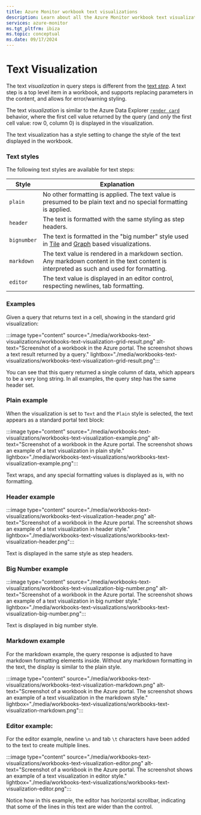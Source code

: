 ```yaml
---
title: Azure Monitor workbook text visualizations
description: Learn about all the Azure Monitor workbook text visualizations.
services: azure-monitor
ms.tgt_pltfrm: ibiza
ms.topic: conceptual
ms.date: 09/17/2024
---
```


# Text Visualization

The text *visualization* in query steps is different from the [text *step*](workbooks-create-workbook.md#add-text). A text step is a top level item in a workbook, and supports replacing parameters in the content, and allows for error/warning styling.

The text *visualization* is similar to the Azure Data Explorer [`render card`](/azure/data-explorer/kusto/query/renderoperator?pivots=azuredataexplorer) behavior, where the first cell value returned by the query (and *only* the first cell value: row 0, column 0) is displayed in the visualization.

The text visualization has a style setting to change the style of the text displayed in the workbook.

### Text styles

The following text styles are available for text steps:

| Style       | Explanation                                                                                                                                                           |
|-------------|-----------------------------------------------------------------------------------------------------------------------------------------------------------------------|
| `plain`     | No other formatting is applied. The text value is presumed to be plain text and no special formatting is applied.                                                     |
| `header`    | The text is formatted with the same styling as step headers.                                                                                                          |
| `bignumber` | The text is formatted in the "big number" style used in [Tile](workbooks-tile-visualizations.md) and [Graph](workbooks-graph-visualizations.md) based visualizations. |
| `markdown`  | The text value is rendered in a markdown section. Any markdown content in the text content is interpreted as such and used for formatting.                            |
| `editor`    | The text value is displayed in an editor control, respecting newlines, tab formatting.                                                                                |

### Examples

Given a query that returns text in a cell, showing in the standard grid visualization:

:::image type="content" source="./media/workbooks-text-visualizations/workbooks-text-visualization-grid-result.png" alt-text="Screenshot of a workbook in the Azure portal. The screenshot shows a text result returned by a query." lightbox="./media/workbooks-text-visualizations/workbooks-text-visualization-grid-result.png":::

You can see that this query returned a single column of data, which appears to be a very long string. In all examples, the query step has the same header set.

### Plain example

When the visualization is set to `Text` and the `Plain` style is selected, the text appears as a standard portal text block:

:::image type="content" source="./media/workbooks-text-visualizations/workbooks-text-visualization-example.png" alt-text="Screenshot of a workbook in the Azure portal. The screenshot shows an example of a text visualization in plain style." lightbox="./media/workbooks-text-visualizations/workbooks-text-visualization-example.png":::

Text wraps, and any special formatting values is displayed as is, with no formatting.

### Header example

:::image type="content" source="./media/workbooks-text-visualizations/workbooks-text-visualization-header.png" alt-text="Screenshot of a workbook in the Azure portal. The screenshot shows an example of a text visualization in header style." lightbox="./media/workbooks-text-visualizations/workbooks-text-visualization-header.png":::

Text is displayed in the same style as step headers.

### Big Number example

:::image type="content" source="./media/workbooks-text-visualizations/workbooks-text-visualization-big-number.png" alt-text="Screenshot of a workbook in the Azure portal. The screenshot shows an example of a text visualization in big number style." lightbox="./media/workbooks-text-visualizations/workbooks-text-visualization-big-number.png":::

Text is displayed in big number style.

### Markdown example

For the markdown example, the query response is adjusted to have markdown formatting elements inside. Without any markdown formatting in the text, the display is similar to the plain style.

:::image type="content" source="./media/workbooks-text-visualizations/workbooks-text-visualization-markdown.png" alt-text="Screenshot of a workbook in the Azure portal. The screenshot shows an example of a text visualization in the markdown style." lightbox="./media/workbooks-text-visualizations/workbooks-text-visualization-markdown.png":::

### Editor example:

For the editor example, newline `\n` and tab `\t` characters have been added to the text to create multiple lines.

:::image type="content" source="./media/workbooks-text-visualizations/workbooks-text-visualization-editor.png" alt-text="Screenshot of a workbook in the Azure portal. The screenshot shows an example of a text visualization in editor style." lightbox="./media/workbooks-text-visualizations/workbooks-text-visualization-editor.png":::

Notice how in this example, the editor has horizontal scrollbar, indicating that some of the lines in this text are wider than the control.
